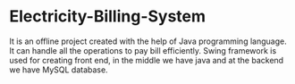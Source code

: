 # Electricity-Billing-System
It is an offline project created with the help of Java programming language.
It can handle all the operations to pay bill efficiently.
Swing framework is used for creating front end, in the middle we have java and at the backend we have MySQL database.
